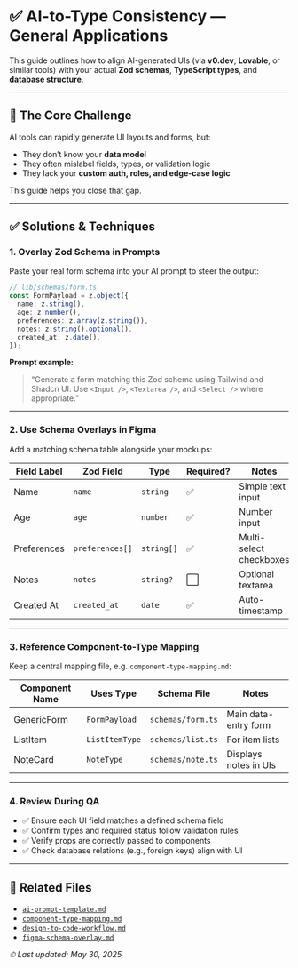 # ✅ AI-to-Type Consistency — General Applications

This guide outlines how to align AI-generated UIs (via **v0.dev**, **Lovable**, or similar tools) with your actual **Zod schemas**, **TypeScript types**, and **database structure**.

---

## 🧩 The Core Challenge

AI tools can rapidly generate UI layouts and forms, but:

* They don’t know your **data model**  
* They often mislabel fields, types, or validation logic  
* They lack your **custom auth, roles, and edge-case logic**

This guide helps you close that gap.

---

## ✅ Solutions & Techniques

### 1. **Overlay Zod Schema in Prompts**

Paste your real form schema into your AI prompt to steer the output:

```ts
// lib/schemas/form.ts
const FormPayload = z.object({
  name: z.string(),
  age: z.number(),
  preferences: z.array(z.string()),
  notes: z.string().optional(),
  created_at: z.date(),
});
```

**Prompt example:**
> “Generate a form matching this Zod schema using Tailwind and Shadcn UI. Use `<Input />`, `<Textarea />`, and `<Select />` where appropriate.”

---

### 2. **Use Schema Overlays in Figma**

Add a matching schema table alongside your mockups:

| Field Label   | Zod Field       | Type       | Required? | Notes                       |
|---------------|-----------------|------------|-----------|-----------------------------|
| Name          | `name`          | `string`   | ✅         | Simple text input          |
| Age           | `age`           | `number`   | ✅         | Number input               |
| Preferences   | `preferences[]` | `string[]` | ✅         | Multi-select checkboxes     |
| Notes         | `notes`         | `string?`  | ⬜         | Optional textarea           |
| Created At    | `created_at`    | `date`     | ✅         | Auto-timestamp              |

---

### 3. **Reference Component-to-Type Mapping**

Keep a central mapping file, e.g. `component-type-mapping.md`:

| Component Name | Uses Type        | Schema File         | Notes                     |
|----------------|------------------|---------------------|---------------------------|
| GenericForm    | `FormPayload`    | `schemas/form.ts`   | Main data-entry form      |
| ListItem       | `ListItemType`   | `schemas/list.ts`   | For item lists            |
| NoteCard       | `NoteType`       | `schemas/note.ts`   | Displays notes in UIs     |

---

### 4. **Review During QA**

* ✅ Ensure each UI field matches a defined schema field  
* ✅ Confirm types and required status follow validation rules  
* ✅ Verify props are correctly passed to components  
* ✅ Check database relations (e.g., foreign keys) align with UI 

---

## 🔗 Related Files

* [`ai-prompt-template.md`](./ai-prompt-template.md)  
* [`component-type-mapping.md`](./component-type-mapping.md)  
* [`design-to-code-workflow.md`](./design-to-code-workflow.md)  
* [`figma-schema-overlay.md`](./figma-schema-overlay.md)

_⏱ Last updated: May 30, 2025_
